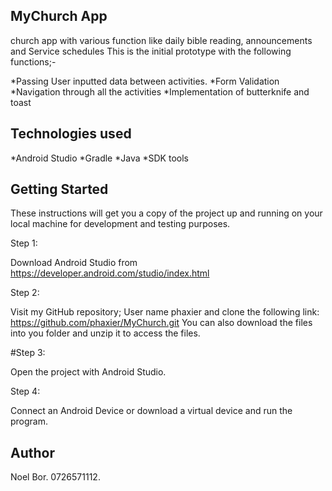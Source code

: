 ## MyChurch App
church app with various function like daily bible reading, announcements and Service schedules
 This is the initial prototype with the following functions;-
 
*Passing User inputted data between activities.
*Form Validation 
*Navigation through all the activities
*Implementation of butterknife and toast

## Technologies used

*Android Studio
*Gradle
*Java
*SDK tools

## Getting Started
These instructions will get you a copy of the project up and running on your local machine for development and testing purposes.

Step 1:

Download Android Studio from https://developer.android.com/studio/index.html

Step 2:

Visit my GitHub repository; User name phaxier and clone the following link: https://github.com/phaxier/MyChurch.git You can also download the files into you folder and unzip it to access the files.

#Step 3:

Open the project with Android Studio.

Step 4:

Connect an Android Device or download a virtual device and run the program.

## Author

Noel Bor. 0726571112.
